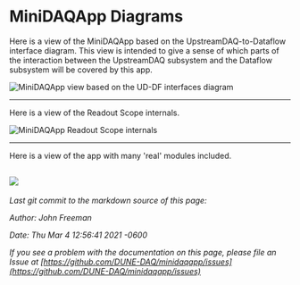 # MiniDAQApp Diagrams
Here is a view of the MiniDAQApp based on the UpstreamDAQ-to-Dataflow interface diagram.  This view is intended to give a sense of which parts of the interaction between the UpstreamDAQ subsystem and the Dataflow subsystem will be covered by this app.  

![MiniDAQApp view based on the UD-DF interfaces diagram](https://user-images.githubusercontent.com/36311946/102424947-e3f2ff80-3fd1-11eb-9422-202115c89219.png)


***

Here is a view of the Readout Scope internals.

![MiniDAQApp Readout Scope internals](https://user-images.githubusercontent.com/36311946/102642852-ea918c00-4123-11eb-9333-be97c6b79cf2.png)


***

Here is a view of the app with many 'real' modules included.

![](https://user-images.githubusercontent.com/36311946/104197413-9dcf6700-53ea-11eb-84be-faec37d60fd9.png)
-----

_Last git commit to the markdown source of this page:_


_Author: John Freeman_

_Date: Thu Mar 4 12:56:41 2021 -0600_

_If you see a problem with the documentation on this page, please file an Issue at [https://github.com/DUNE-DAQ/minidaqapp/issues](https://github.com/DUNE-DAQ/minidaqapp/issues)_
